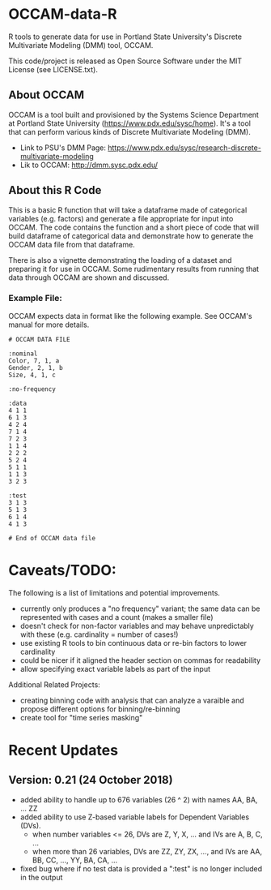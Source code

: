 # OCCAM-data-R
R tools to generate data for use in Portland State University's Discrete Multivariate Modeling (DMM) tool, OCCAM.

This code/project is released as Open Source Software under the MIT License (see LICENSE.txt).

## About OCCAM

OCCAM is a tool built and provisioned by the Systems Science Department at Portland State University (https://www.pdx.edu/sysc/home).  It's a tool that can perform various kinds of Discrete Multivariate Modeling (DMM).

* Link to PSU's DMM Page: https://www.pdx.edu/sysc/research-discrete-multivariate-modeling
* Lik to OCCAM: http://dmm.sysc.pdx.edu/

## About this R Code

This is a basic R function that will take a dataframe made of categorical variables (e.g. factors) and generate a file appropriate for input into OCCAM.  The code contains the function and a short piece of code that will build dataframe of categorical data and demonstrate how to generate the OCCAM data file from that dataframe.

There is also a vignette demonstrating the loading of a dataset and preparing it for use in OCCAM.  Some rudimentary results from running that data through OCCAM are shown and discussed.

### Example File:

OCCAM expects data in format like the following example.  See OCCAM's manual for more details.

    # OCCAM DATA FILE
    
    :nominal
    Color, 7, 1, a
    Gender, 2, 1, b
    Size, 4, 1, c
    
    :no-frequency
    
    :data
    4 1 1
    6 1 3
    4 2 4
    7 1 4
    7 2 3
    1 1 4
    2 2 2
    5 2 4
    5 1 1
    1 1 3
    3 2 3
    
    :test
    3 1 3
    5 1 3
    6 1 4
    4 1 3
    
    # End of OCCAM data file

# Caveats/TODO:

The following is a list of limitations and potential improvements.

* currently only produces a "no frequency" variant; the same data can be represented with cases and a count (makes a smaller file)
* doesn't check for non-factor variables and may behave unpredictably with these (e.g. cardinality = number of cases!)
* use existing R tools to bin continuous data or re-bin factors to lower cardinality
* could be nicer if it aligned the header section on commas for readability
* allow specifying exact variable labels as part of the input

Additional Related Projects:
* creating binning code with analysis that can analyze a varaible and propose different options for binning/re-binning
* create tool for "time series masking"

# Recent Updates

## Version: 0.21 (24 October 2018)

* added ability to handle up to 676 variables (26 ^ 2) with names AA, BA, ... ZZ
* added ability to use Z-based variable labels for Dependent Variables (DVs).
    * when number variables <= 26, DVs are Z, Y, X, ...  and IVs are A, B, C, ...
    * when more than 26 variables, DVs are ZZ, ZY, ZX, ..., and IVs are AA, BB, CC, ..., YY, BA, CA, ... 
* fixed bug where if no test data is provided a ":test" is no longer included in the output

